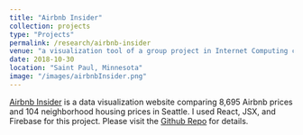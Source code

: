 ```yaml
---
title: "Airbnb Insider"
collection: projects
type: "Projects"
permalink: /research/airbnb-insider
venue: "a visualization tool of a group project in Internet Computing class"
date: 2018-10-30
location: "Saint Paul, Minnesota"
image: "/images/airbnbInsider.png"
---
```


[Airbnb Insider](https://airbnb-insider-81935.firebaseapp.com/) is a data visualization website comparing 8,695 Airbnb prices and 104 neighborhood housing prices in Seattle. I used React, JSX, and Firebase for this project. Please visit the [Github Repo](https://github.com/ykelly/insider) for details.

